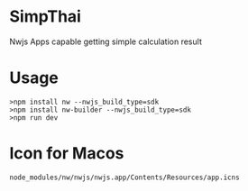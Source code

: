 # SimpThai

Nwjs Apps capable getting simple calculation result

# Usage

```
>npm install nw --nwjs_build_type=sdk
>npm install nw-builder --nwjs_build_type=sdk
>npm run dev
```

# Icon for Macos

```
node_modules/nw/nwjs/nwjs.app/Contents/Resources/app.icns
```
